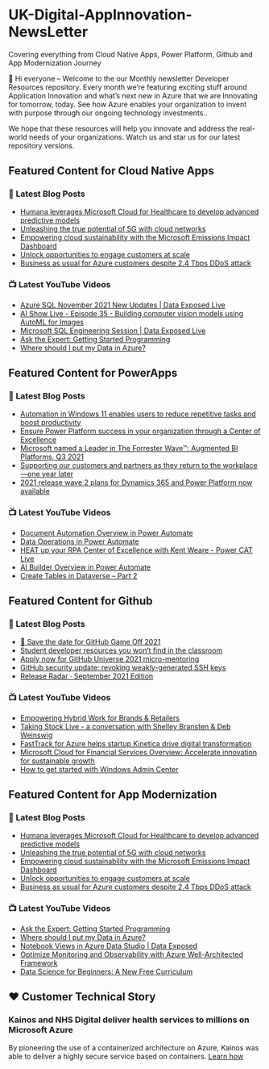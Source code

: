# UK-Digital-AppInnovation-NewsLetter

Covering everything from Cloud Native Apps, Power Platform, Github and App Modernization Journey

👋 Hi everyone – Welcome to the our Monthly newsletter Developer Resources repository. Every month we’re featuring exciting stuff around Application Innovation and what’s next new in Azure that we are Innovating for tomorrow, today. See how Azure enables your organization to invent with purpose through our ongoing technology investments..


We hope that these resources will help you innovate and address the real-world needs of your organizations. Watch us and star us for our latest repository versions.

## Featured Content for Cloud Native Apps


### 📝 Latest Blog Posts

    
<!-- BLOGCNA:START -->
- [Humana leverages Microsoft Cloud for Healthcare to develop advanced predictive models](https://azure.microsoft.com/blog/humana-leverages-microsoft-cloud-for-healthcare-to-develop-advanced-predictive-models/)
- [Unleashing the true potential of 5G with cloud networks](https://azure.microsoft.com/blog/unleashing-the-true-potential-of-5g-with-cloud-networks/)
- [Empowering cloud sustainability with the Microsoft Emissions Impact Dashboard](https://azure.microsoft.com/blog/empowering-cloud-sustainability-with-the-microsoft-emissions-impact-dashboard/)
- [Unlock opportunities to engage customers at scale](https://azure.microsoft.com/blog/unlock-opportunities-to-engage-customers-at-scale/)
- [Business as usual for Azure customers despite 2.4 Tbps DDoS attack](https://azure.microsoft.com/blog/business-as-usual-for-azure-customers-despite-24-tbps-ddos-attack/)
<!-- BLOGCNA:END -->

### 📺 Latest YouTube Videos

 
<!-- YOUTUBECNA:START -->
- [Azure SQL November 2021 New Updates | Data Exposed Live](https://www.youtube.com/watch?v=FnLuXDdGmTE)
- [AI Show Live - Episode 35 - Building computer vision models using AutoML for Images](https://www.youtube.com/watch?v=2g4v0bMcBdk)
- [Microsoft SQL Engineering Session | Data Exposed Live](https://www.youtube.com/watch?v=Q6MW6p93jDU)
- [Ask the Expert: Getting Started Programming](https://www.youtube.com/watch?v=EuoT3xuZ9CY)
- [Where should I put my Data in Azure?](https://www.youtube.com/watch?v=hIjdtgmEnEs)
<!-- YOUTUBECNA:END -->

##  Featured Content for PowerApps
### 📝 Latest Blog Posts
<!-- BLOGPOWER:START -->
- [Automation in Windows 11 enables users to reduce repetitive tasks and boost productivity](https://cloudblogs.microsoft.com/powerplatform/2021/10/04/automation-in-windows-11-enables-users-to-reduce-repetitive-tasks-and-boost-productivity/)
- [Ensure Power Platform success in your organization through a Center of Excellence](https://cloudblogs.microsoft.com/powerplatform/2021/09/20/ensure-power-platform-success-in-your-organization-through-a-center-of-excellence/)
- [Microsoft named a Leader in The Forrester Wave™: Augmented BI Platforms, Q3 2021](https://powerbi.microsoft.com/en-us/blog/microsoft-named-a-leader-in-the-forrester-wave-augmented-bi-platforms-q3-2021/)
- [Supporting our customers and partners as they return to the workplace—one year later](https://cloudblogs.microsoft.com/powerplatform/2021/07/15/supporting-our-customers-and-partners-as-they-return-to-the-workplace-one-year-later/)
- [2021 release wave 2 plans for Dynamics 365 and Power Platform now available](https://cloudblogs.microsoft.com/dynamics365/bdm/2021/07/15/2021-release-wave-2-plans-for-dynamics-365-and-power-platform-now-available/)
<!-- BLOGPOWER:END -->
 ### 📺 Latest YouTube Videos
    
<!-- YOUTUBEPOWER:START -->
- [Document Automation Overview in Power Automate](https://www.youtube.com/watch?v=H1I0ZrEQ1e4)
- [Data Operations in Power Automate](https://www.youtube.com/watch?v=uL5IfAMvW98)
- [HEAT up your RPA Center of Excellence with Kent Weare - Power CAT Live](https://www.youtube.com/watch?v=utV_qTe6H4s)
- [AI Builder Overview in Power Automate](https://www.youtube.com/watch?v=D7p-sSauBTQ)
- [Create Tables in Dataverse – Part 2](https://www.youtube.com/watch?v=SCTSftWTTDc)
<!-- YOUTUBEPOWER:END -->

##  Featured Content for Github
### 📝 Latest Blog Posts
<!-- BLOGGITHUB:START -->
- [💾 Save the date for GitHub Game Off 2021](https://github.blog/2021-10-15-save-the-date-for-github-game-off-2021/)
- [Student developer resources you won’t find in the classroom](https://github.blog/2021-10-14-student-developer-resources-wont-find-classroom/)
- [Apply now for GitHub Universe 2021 micro-mentoring](https://github.blog/2021-10-12-apply-github-universe-2021-micro-mentoring/)
- [GitHub security update: revoking weakly-generated SSH keys](https://github.blog/2021-10-11-github-security-update-revoking-weakly-generated-ssh-keys/)
- [Release Radar · September 2021 Edition](https://github.blog/2021-10-08-release-radar-aug-2021/)
<!-- BLOGGITHUB:END -->
### 📺 Latest YouTube Videos
<!-- YOUTUBEGITHUB:START -->
- [Empowering Hybrid Work for Brands & Retailers](https://www.youtube.com/watch?v=mJDW1HIvl1Q)
- [Taking Stock Live - a conversation with Shelley Bransten & Deb Weinswig](https://www.youtube.com/watch?v=-yCQqRG1JI4)
- [FastTrack for Azure helps startup Kinetica drive digital transformation](https://www.youtube.com/watch?v=lZ0yQtGnWe8)
- [Microsoft Cloud for Financial Services Overview: Accelerate innovation for sustainable growth](https://www.youtube.com/watch?v=qSmsfJ5ieZE)
- [How to get started with Windows Admin Center](https://www.youtube.com/watch?v=JQ1aHG8yZkQ)
<!-- YOUTUBEGITHUB:END -->
##  Featured Content for App Modernization
### 📝 Latest Blog Posts
<!-- BLOGAPPMOD:START -->
- [Humana leverages Microsoft Cloud for Healthcare to develop advanced predictive models](https://azure.microsoft.com/blog/humana-leverages-microsoft-cloud-for-healthcare-to-develop-advanced-predictive-models/)
- [Unleashing the true potential of 5G with cloud networks](https://azure.microsoft.com/blog/unleashing-the-true-potential-of-5g-with-cloud-networks/)
- [Empowering cloud sustainability with the Microsoft Emissions Impact Dashboard](https://azure.microsoft.com/blog/empowering-cloud-sustainability-with-the-microsoft-emissions-impact-dashboard/)
- [Unlock opportunities to engage customers at scale](https://azure.microsoft.com/blog/unlock-opportunities-to-engage-customers-at-scale/)
- [Business as usual for Azure customers despite 2.4 Tbps DDoS attack](https://azure.microsoft.com/blog/business-as-usual-for-azure-customers-despite-24-tbps-ddos-attack/)
<!-- BLOGAPPMOD:END -->
### 📺 Latest YouTube Videos
<!-- YOUTUBEAPPMOD:START -->
- [Ask the Expert: Getting Started Programming](https://www.youtube.com/watch?v=EuoT3xuZ9CY)
- [Where should I put my Data in Azure?](https://www.youtube.com/watch?v=hIjdtgmEnEs)
- [Notebook Views in Azure Data Studio | Data Exposed](https://www.youtube.com/watch?v=c6VWLk1WZtY)
- [Optimize Monitoring and Observability with Azure Well-Architected Framework](https://www.youtube.com/watch?v=ah_YQ-ppNDU)
- [Data Science for Beginners: A New Free Curriculum](https://www.youtube.com/watch?v=8mzavjQSMM4)
<!-- YOUTUBEAPPMOD:END -->


## ♥️ Customer Technical Story 

### Kainos and NHS Digital deliver health services to millions on Microsoft Azure

By pioneering the use of a containerized architecture on Azure, Kainos was able to deliver a highly secure service based on containers. [Learn how](https://customers.microsoft.com/en-us/story/1368348549535774520-kainos-and-nhs-digital-deliver-health-services-to-millions-on-microsoft-azure)

